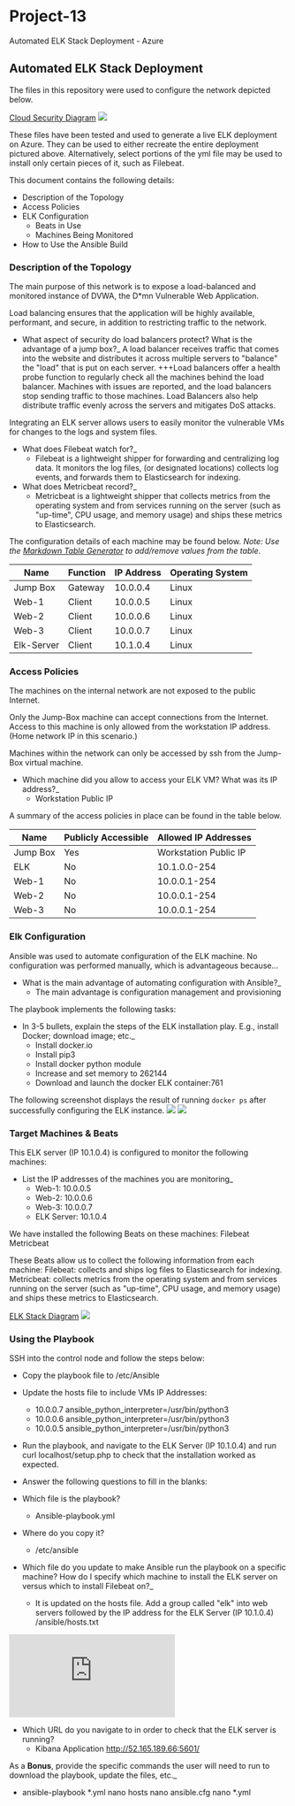 # Project-13
Automated ELK Stack Deployment - Azure

## Automated ELK Stack Deployment

The files in this repository were used to configure the network depicted below.

[Cloud Security Diagram](https://github.com/AndreaMLarson/Project-13/blob/main/Diagrams/Cloud-Security-Diagram.png)
![](Diagrams/Cloud-Security-Diagram.png)

These files have been tested and used to generate a live ELK deployment on Azure. They can be used to either recreate the entire deployment pictured above. Alternatively, select portions of the yml file may be used to install only certain pieces of it, such as Filebeat.

This document contains the following details:
- Description of the Topology
- Access Policies
- ELK Configuration
  - Beats in Use
  - Machines Being Monitored
- How to Use the Ansible Build


### Description of the Topology

The main purpose of this network is to expose a load-balanced and monitored instance of DVWA, the D*mn Vulnerable Web Application.

Load balancing ensures that the application will be highly available, performant, and secure, in addition to restricting traffic to the network.
- What aspect of security do load balancers protect? What is the advantage of a jump box?_
A load balancer receives traffic that comes into the website and distributes it across multiple servers to "balance" the "load" that is put on each server. +++Load balancers offer a health probe function to regularly check all the machines behind the load balancer. Machines with issues are reported, and the load balancers stop sending traffic to those machines. Load Balancers also help distribute traffic evenly across the servers and mitigates DoS attacks.

Integrating an ELK server allows users to easily monitor the vulnerable VMs for changes to the logs and system files.
- What does Filebeat watch for?_   
  - Filebeat is a lightweight shipper for forwarding and centralizing log data. It monitors the log files, (or designated locations) collects log events, and forwards them to Elasticsearch for indexing.
- What does Metricbeat record?_
  -  Metricbeat is a lightweight shipper that collects metrics from the operating system and from services running on the server (such as "up-time", CPU usage, and memory usage) and ships these metrics to Elasticsearch.

The configuration details of each machine may be found below.
_Note: Use the [Markdown Table Generator](http://www.tablesgenerator.com/markdown_tables) to add/remove values from the table_.

| Name       | Function    | IP Address | Operating System |
|------------|-------------|------------|------------------|
| Jump Box   | Gateway     | 10.0.0.4   | Linux            |
| Web-1      | Client      | 10.0.0.5   | Linux            |
| Web-2      | Client      | 10.0.0.6   | Linux            |
| Web-3      | Client      | 10.0.0.7   | Linux            |
| Elk-Server | Client      | 10.1.0.4   | Linux            |


### Access Policies

The machines on the internal network are not exposed to the public Internet.

Only the Jump-Box machine can accept connections from the Internet. Access to this machine is only allowed from the workstation IP address. (Home network IP in this scenario.)

Machines within the network can only be accessed by ssh from the Jump-Box virtual machine.
- Which machine did you allow to access your ELK VM? What was its IP address?_
  - Workstation Public IP


A summary of the access policies in place can be found in the table below.

| Name     | Publicly Accessible | Allowed IP Addresses  |
|----------|---------------------|-----------------------|
| Jump Box | Yes                 | Workstation Public IP |
| ELK      | No                  | 10.1.0.0-254          |
| Web-1    | No                  | 10.0.0.1-254          |
| Web-2    | No                  | 10.0.0.1-254          |
| Web-3    | No                  | 10.0.0.1-254          |

### Elk Configuration

Ansible was used to automate configuration of the ELK machine. No configuration was performed manually, which is advantageous because...
- What is the main advantage of automating configuration with Ansible?_
  - The main advantage is configuration management and provisioning

The playbook implements the following tasks:
- In 3-5 bullets, explain the steps of the ELK installation play. E.g., install Docker; download image; etc._
  - Install docker.io
  - Install pip3
  - Install docker python module
  - Increase and set memory to 262144
  - Download and launch the docker ELK container:761

The following screenshot displays the result of running `docker ps` after successfully configuring the ELK instance.
![](Images/docker-ps-output.png)
![](Images/install-elk-playbook.png)

### Target Machines & Beats
This ELK server (IP 10.1.0.4) is configured to monitor the following machines:
- List the IP addresses of the machines you are monitoring_
  - Web-1: 10.0.0.5
  - Web-2: 10.0.0.6
  - Web-3: 10.0.0.7
  - ELK Server: 10.1.0.4

We have installed the following Beats on these machines:
Filebeat
Metricbeat

These Beats allow us to collect the following information from each machine:
Filebeat: collects and ships log files to Elasticsearch for indexing.
Metricbeat: collects metrics from the operating system and from services running on the server (such as "up-time", CPU usage, and memory usage) and ships these metrics to Elasticsearch.


[ELK Stack Diagram](https://github.com/AndreaMLarson/Project-13/blob/main/Diagrams/ELK-Stack.png)
![](Diagrams/ELK-Stack.png)

### Using the Playbook
SSH into the control node and follow the steps below:
- Copy the playbook file to /etc/Ansible
- Update the hosts file to include VMs IP Addresses:

  - 10.0.0.7 ansible_python_interpreter=/usr/bin/python3
  - 10.0.0.6 ansible_python_interpreter=/usr/bin/python3
  - 10.0.0.5 ansible_python_interpreter=/usr/bin/python3

- Run the playbook, and navigate to the ELK Server (IP 10.1.0.4) and run curl localhost/setup.php to check that the installation worked as expected.

- Answer the following questions to fill in the blanks:
- Which file is the playbook?
  - Ansible-playbook.yml
- Where do you copy it?
  - /etc/ansible

- Which file do you update to make Ansible run the playbook on a specific machine? How do I specify which machine to install the ELK server on versus which to install Filebeat on?_
  - It is updated on the hosts file. Add a group called "elk" into web servers followed by the IP address for the ELK Server (IP 10.1.0.4) /ansible/hosts.txt

![Ansible Hosts File](https://github.com/AndreaMLarson/Project-13/blob/main/Ansible/ansible%20hosts%20file.txt)

- Which URL do you navigate to in order to check that the ELK server is running?
  - Kibana Application http://52.165.189.66:5601/

As a **Bonus**, provide the specific commands the user will need to run to download the playbook, update the files, etc._
  - ansible-playbook *.yml nano hosts nano ansible.cfg nano *.yml
